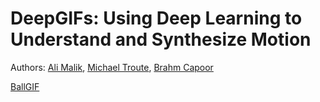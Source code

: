 # DeepGIFs: Using Deep Learning to Understand and Synthesize Motion

Authors: [Ali Malik](https://github.com/malik-ali), [Michael Troute](https://github.com/troute), [Brahm Capoor](https://github.com/brahmcapoor)


[BallGIF](outputs/ball/0_fake.gif)